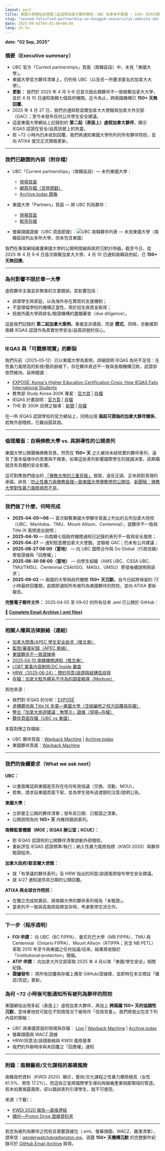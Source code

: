 ```yaml
---
layout: post
title: 東國大學網站出現第二起虛假加拿大夥伴關係：UBC 名單未列東國 — 150+ 天的沉默
slug: "second-falsified-partnership-on-dongguk-universitys-website-ubc-not-listed-by-ubc-150-days-of-silence-hant"
date: 2025-09-03T04:03:00+00:00
lang: zh-tw
---
```


**date: "02 Sep, 2025"**

### 摘要（Executive summary）

- UBC 官方「Current partnerships」頁面（南韓區段）中，未見「東國大學」。
- 東國大學官方夥伴清單上，仍列有 UBC（以及另一所要求匿名的加拿大大學）。
- **更新：** 我們於 2025 年 4 月 5–6 日首次就此類夥伴不一致聯繫加拿大大學，並於 4 月 10 日通知南韓七個政府機關。迄今為止，跨兩國機構已 **150+ 天無回覆**。
- 2025 年 4 月 27 日，我們亦通知駐首爾加拿大大使館與加拿大外交部（GAC）；至今未發布任何公共學生安全建議。
- 這是東國大學網站上記錄到的 **第二起（表面上）虛假加拿大夥伴**，顯示 IEQAS 認證在安全/品質訊號上的失靈。
- 若 ~72 小時內仍未收到回覆，我們將通知東國大學所列的所有夥伴院校，並向 ATIXA 提交正式簡報更新。

---

### 我們已驗證的內容（附存檔）

- UBC「Current partnerships」（南韓區段）— 未列東國大學：
  - [現場頁面](https://global.ubc.ca/partner-ubc/current-partnerships)
  - [網頁存檔（含時間戳）](https://web.archive.org/web/20250902055312/https://global.ubc.ca/partner-ubc/current-partnerships)
  - [Archive.today 鏡像](https://archive.md/jdNOp)

- 東國大學「Partners」頁面 — 將 UBC 列為夥伴：
  - [現場頁面](https://www.dongguk.edu/eng/page/554)
  - [較早存檔](https://web.archive.org/web/20250408154026/https://www.dongguk.edu/eng/page/554)

- 螢幕擷圖證據（UBC 頁面節錄）：![UBC 南韓夥伴列表 — 未見東國大學](https://github.com/Gender-Watchdog/genderwatchdog_metookorea2025/blob/master/imgs/09032025-dongguk-false-partner-ubc/ubc-international-partners-sk.png?raw=true)（南韓區段列出多所大學，但未包含東國）

我們在專案網域維護東國大學的公開時間線與政府沉默計時器。截至今日，從 2025 年 4 月 5–6 日首次聯繫加拿大大學、4 月 10 日通知南韓政府起，已 **150+ 天無回應**。

---

### 為何影響不限於單一大學

虛假夥伴主張並非無害的文書錯誤。其影響包括：
- 誤導學生與家庭，以為海外存在實質的支援機制；
- 不當增幅學校的機構正當性，用於招生與資金取得；
- 扭曲外國大學與排名/驗證機構的盡職審查（due diligence）。

這是我們記錄的 **第二起加拿大案例**。重複並非偶發，而是 **模式**。同時，亦動搖對南韓 IEQAS 認證作為真實世界安全/品質訊號的信心。

---

### IEQAS 與「可觀察現實」的斷裂

我們先前（2025‑05‑12）已以東國大學為案例，詳細說明 IEQAS 為何不足信：在性暴力風險高的影視/藝術脈絡下，存在夥伴表述不一致與長期機構沉默，認證卻依然維持。延伸閱讀：

- [EXPOSÉ: Korea's Higher Education Certification Crisis: How IEQAS Fails International Students](https://blog.genderwatchdog.org/expose-koreas-higher-education-certification-crisis-how-ieqas-fails-international-students/)
- 教育部 Study Korea 300K 專案：[官方頁](https://english.moe.go.kr/boardCnts/viewRenewal.do?boardID=265&boardSeq=96185&lev=0&searchType=null&statusYN=W&page=1&s=english&m=0201&opType=N) | [存檔](https://web.archive.org/web/20250903141414/https://english.moe.go.kr/boardCnts/viewRenewal.do?boardID=265&boardSeq=96185&lev=0&searchType=null&statusYN=W&page=1&s=english&m=0201&opType=N)
- IEQAS 計畫說明：[官方頁](https://english.moe.go.kr/boardCnts/view.do?boardID=265&boardSeq=33134&lev=0&searchType=S&statusYN=C&page=7&s=english&m=03) | [存檔](https://archive.md/3DdNi)
- THE 對 300K 目標之報導：[新聞](https://www.timeshighereducation.com/news/korea-unlikely-meet-2027-target-300k-international-students) | [存檔](https://archive.md/MZGcF)

在一所 IEQAS 認證學校的官方網站上，同時出現 **兩起可證偽的加拿大夥伴關係**，若無外部稽核，已難自圓其說。

---

### 倫理層面：自稱佛教大學 vs. 具誤導性的公開表列

東國大學公開聲稱佛教背景。然而在 **150+ 天** 之久維持未經核實的夥伴表列，違背了基本倫理中的真實與不傷害。如果這些表列影響國際學生的就讀決策，該欺瞞就具有具體的安全影響。

這可對應我們提出的 [「佛教大學的三重背叛」](https://genderwatchdog.org#triple-betrayal-of-buddhist-university) 框架，違反正語、正命與對真理的承諾。詳見：[防止性暴力與佛教倫理—致東國大學佛教學院公開信](https://blog.genderwatchdog.org/sexual-violence-and-buddhist-ethics-open-letter-to-the-faculty-of-buddhism-at-dongguk-university/)、[新聞稿：佛教大學對性暴力風險視而不見](https://blog.genderwatchdog.org/press-release-buddhist-university-turns-blind-eye-to-sexual-violence-risk/)。

---

### 我們做了什麼、何時完成

- **2025‑04‑05～06** — 首次聯繫東國大學夥伴頁面上列出的五所加拿大院校（UBC、Manitoba、TMU、Mount Allison、Centennial），就夥伴不一致與 Title IX 風險提出說明；
- **2025‑04‑10** — 向南韓七個政府機關通知已記錄的表列不一致與安全風險；
- **2025‑04‑27** — 通知駐首爾加拿大大使館，並聯絡 GAC；仍未有公共建議；
- **2025‑08‑27 08:00（當地）** — 向 UBC 國際合作與 Go Global（行政信箱）寄發證據與「回應權」；
- **2025‑08‑30 08:00（當地）** — 向學生組織（AMS UBC、CSSA UBC、TMU/TMSU、Centennial CSAI/ISO、MASU、UMSU）寄發後續說明與訴求；
- **2025‑09‑02** — 兩國的大學與政府機關 **150+ 天沉默**。自今日起將保留約 72 小時最終回覆期，逾期即通知所有被列為東國夥伴的院校，並向 ATIXA 更新報告。

**完整電子郵件文件：** 2025‑04‑05 至 09‑02 的所有往來 .eml 已公開於 GitHub：

**📧 [Complete Email Archive (.eml files)](https://github.com/Gender-Watchdog/genderwatchdog_metookorea2025/tree/master/email_emls/decoded/09032025-dongguk-false-partner-ubc/decoded-and-redacted)**

---

### 相關人權與法律脈絡（連結）

- [加拿大問責/APEC 學生安全訴求（推文串）](https://x.com/Gender_Watchdog/status/1958887990446760081)
- [監控/審查紀錄（APEC 脈絡）](https://x.com/Gender_Watchdog/status/1959176258333692138)
- [東國夥伴不一致證據串](https://x.com/Gender_Watchdog/status/1956516991956828202)
- [2025‑04‑10 南韓機關通知（推文串）](https://x.com/Gender_Watchdog/status/1918865547728736340)
- [LGBT 軍事內容刪除/DC Inside 審查](https://x.com/Gender_Watchdog/status/1937373824393306144)
- [HRW（2025‑06‑24）：關於同意/誹謗與結構性歧視](https://www.hrw.org/ja/news/2025/06/24/south-korea-human-rights-issues-for-new-government)
- [存檔：加拿大駐外體系不作為的調查報導（Medium）](https://web.archive.org/web/20250827071659/https://medium.com/@John_F_Power/how-canada-let-a-child-sex-abuser-run-rampant-across-asia-89f78e11f4aa)

其他來源：

- 我們對 IEQAS 的分析：[EXPOSÉ](https://blog.genderwatchdog.org/expose-koreas-higher-education-certification-crisis-how-ieqas-fails-international-students/)
- [虛構夥伴與 Title IX 失靈—東國大學（含經編修之校方回覆與存檔）](https://blog.genderwatchdog.org/title-ix-and-fake-partnerships-dongguk-university-under-global-review/)
- [整合「加拿大旅遊建議：無警示」證據（現場+存檔）](https://blog.genderwatchdog.org/institutional-protection-racket-exposed-146-days-of-coordinated-silence-across-borders/#canadian-travel-advisories-no-warnings)
- [夥伴頁面存檔（UBC vs 東國）](https://blog.genderwatchdog.org/institutional-protection-racket-exposed-146-days-of-coordinated-silence-across-borders/#partner-page-archives-ubc-vs-dongguk)

本篇對應之存檔組：

- UBC 夥伴頁面：[Wayback Machine](https://web.archive.org/web/20250902055312/https://global.ubc.ca/partner-ubc/current-partnerships) | [Archive.today](https://archive.md/jdNOp)
- 東國夥伴頁面：[Wayback Machine](https://web.archive.org/web/20250408154026/https://www.dongguk.edu/eng/page/554)

---

### 我們的後續要求（What we ask next）

**UBC：**
- 以書面確認與東國是否存在任何有效協議（交換、流動、MOU）。
- 若無，請求自東國頁面下架，並為學生發布過渡期的注意/說明公告。

**東國大學：**
- 立即更正公開的夥伴清單；發布具日期、已驗證之清單。
- 公開說明為何 **145+ 天** 內維持錯誤表列。

**南韓監督機關（MOE；IEQAS 辦公室；KCUE）：**
- 對 IEQAS 認證校的公開夥伴清單啟動外部稽核。
- 重新評估 IEQAS 認證標準/執行；納入性暴力風險指標（KWDI 2020）與夥伴驗證程序。

**加拿大政府/駐首爾大使館：**
- 就「有爭議的夥伴表列」及 HRW 指出的同意/誹謗風險發布學生安全建議。
- 就 4/27 通知提供具日期的公開回覆。

**ATIXA 與全球合作院校：**
- 在獨立完成核實前，將南韓大學的夥伴表列視為「未驗證」。
- 當表列不一致與高風險指標並存時，考慮暫停交流合作。

---

### 下一步（程序透明）

- **FOI 申請：** 向 UBC（BC FIPPA）、曼尼托巴大學（MB FIPPA）、TMU 與 Centennial（Ontario FIPPA）、Mount Allison（RTIPPA；另含 NB PETL）索取 2015 年至今與東國之任何協議/往來。結果將收錄於「institutional‑protection」簡報。
- **ATIP 申請：** 向加拿大外交部索取 2025 年 4 月以來「東國/學生安全」相關紀錄。
- **證據發布：** 將所有回覆與存檔上傳至 GitHub/證據庫，並即時在本文標註「確認/否認」更新。

### 為何 ~72 小時後可能通知所有被列為夥伴的院校

東國網站出現多起（表面上）虛假加拿大夥伴，再加上 **跨兩國 150+ 天的協調性沉默**，意味著他校可能在不知情情況下被用作「信用背書」。我們將發出包含下列內容的簡報：
- UBC 與東國頁面的現場與存檔： [Live](https://www.dongguk.edu/eng/page/554) | [Wayback Machine](https://web.archive.org/web/20250904022732/https://www.dongguk.edu/eng/page/554) | [Archive.today](https://archive.md/tTgvE)
- 螢幕擷圖與 WACZ 證據
- HRW/同意法/誹謗脈絡與 KWDI 風險基準
- 我們的外聯時序與未回覆之「回應權」通知

---

### 附錄：南韓藝術/文化課程的基礎風險

南韓政府資料（KWDI 2020）顯示，藝術/文化課程之性暴力曝險極高（女性 61.5%、男性 17.2%）。而這些正是將國際學生導向與娛樂產業相鄰領域的管道。若未如實揭露風險，卻以錯誤表列引導學生，就不可接受。

來源（下載）：
- [KWDI 2020 報告—直接連結](https://eng.kwdi.re.kr/inc/download.do?ut=A&upIdx=102748&no=1)
- [備份—Proton Drive 證據資料夾](https://drive.proton.me/urls/BAPF2DA400#4RGLR08iLFAJ)

---

若您為被列為夥伴之院校且需要證據包（.eml、螢幕擷圖、WACZ、雜湊清單），請來信：genderwatchdog@proton.me。涵蓋 **150+ 天機構沉默** 的完整郵件紀錄可於 [GitHub Email Archive](https://github.com/Gender-Watchdog/genderwatchdog_metookorea2025/tree/master/email_emls/decoded/09032025-dongguk-false-partner-ubc/decoded-and-redacted) 取得。
